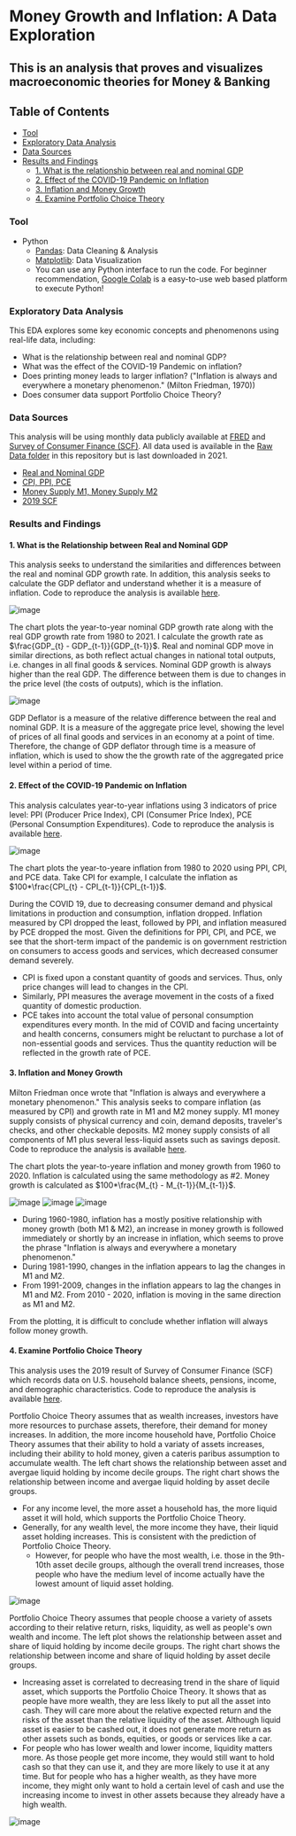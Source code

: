 # Money Growth and Inflation: A Data Exploration
## This is an analysis that proves and visualizes macroeconomic theories for Money &amp; Banking

## Table of Contents
- [Tool](#tool)
- [Exploratory Data Analysis](#exploratory-data-analysis)
- [Data Sources](#data-sources)
- [Results and Findings](#results-and-findings)
  - [1. What is the relationship between real and nominal GDP](#1-what-is-the-relationship-between-real-and-nominal-gdp)
  - [2. Effect of the COVID-19 Pandemic on Inflation](#2-effect-of-the-covid-19-pandemic-on-inflation)
  - [3. Inflation and Money Growth](#3-inflation-and-money-growth)
  - [4. Examine Portfolio Choice Theory](#4-examine-portfolio-choice-theory)
  
### Tool
- Python
    -   [Pandas](https://pandas.pydata.org/docs/): Data Cleaning & Analysis
    -   [Matplotlib](https://matplotlib.org/stable/): Data Visualization
    -   You can use any Python interface to run the code. For beginner recommendation, [Google Colab](https://colab.research.google.com/) is a easy-to-use web based platform to execute Python!

### Exploratory Data Analysis

This EDA explores some key economic concepts and phenomenons using real-life data, including:
- What is the relationship between real and nominal GDP?
- What was the effect of the COVID-19 Pandemic on inflation?
- Does printing money leads to larger inflation? ("Inflation is always and everywhere a monetary phenomenon." (Milton Friedman, 1970))
- Does consumer data support Portfolio Choice Theory?

### Data Sources
This analysis will be using monthly data publicly available at [FRED](https://fred.stlouisfed.org) and [Survey of Consumer Finance (SCF)](https://www.federalreserve.gov/econres/scfindex.htm). All data used is available in the [Raw Data folder](https://github.com/kshao19/Money_and_Banking_Analysis/tree/main/Raw%20Data/) in this repository but is last downloaded in 2021. 
- [Real and Nominal GDP](https://github.com/kshao19/Money_and_Banking_Analysis/blob/main/Raw%20Data/Nominal_Real%20GDP.csv)
- [CPI, PPI, PCE](https://github.com/kshao19/Money_and_Banking_Analysis/blob/main/Raw%20Data/part2.csv)
- [Money Supply M1, Money Supply M2](https://github.com/kshao19/Money_and_Banking_Analysis/blob/main/Raw%20Data/Money%20Stock.csv)
- [2019 SCF](https://github.com/kshao19/Money_and_Banking_Analysis/blob/main/Raw%20Data/sub-data.zip)

### Results and Findings
#### 1. What is the Relationship between Real and Nominal GDP

This analysis seeks to understand the similarities and differences between the real and nominal GDP growth rate. In addition, this analysis seeks to calculate the GDP deflator and understand whether it is a measure of inflation. 
Code to reproduce the analysis is available [here](https://github.com/kshao19/Money_and_Banking_Analysis/blob/main/Code/GDP).

![image](https://github.com/user-attachments/assets/aee3e54a-9b2e-4bbf-ae5d-db183a14dc2e)

The chart plots the year-to-year nominal GDP growth rate along with the real GDP growth rate from 1980 to 2021. I calculate the growth rate as $\frac{GDP_{t} - GDP_{t-1}}{GDP_{t-1}}$. Real and nominal GDP move in similar directions, as both reflect actual changes in national total outputs, i.e. changes in all final goods & services. Nominal GDP growth is always higher than the real GDP. The difference between them is due to changes in the price level (the costs of outputs), which is the inflation.

![image](https://github.com/user-attachments/assets/e1f467a6-32b8-4880-8abc-d0f5124a2885)

GDP Deflator is a measure of the relative difference between the real and nominal GDP. It is a measure of the aggregate price level, showing the level of prices of all final goods and services in an economy at a point of time. Therefore, the change of GDP deflator through time is a measure of inflation, which is used to show the the growth rate of the aggregated price level within a period of time.

#### 2. Effect of the COVID-19 Pandemic on Inflation

This analysis calculates year-to-year inflations using 3 indicators of price level: PPI (Producer Price Index), CPI (Consumer Price Index), PCE (Personal Consumption Expenditures). 
Code to reproduce the analysis is available [here](https://github.com/kshao19/Money_and_Banking_Analysis/blob/main/Code/GDP).

![image](https://github.com/user-attachments/assets/39875d1e-2986-44c0-b215-e2d40f0d0561)

The chart plots the year-to-yeare inflation from 1980 to 2020 using PPI, CPI, and PCE data. Take CPI for example, I calculate the inflation as $100*\frac{CPI_{t} - CPI_{t-1}}{CPI_{t-1}}$. 

During the COVID 19, due to decreasing consumer demand and physical limitations in production and consumption, inflation dropped. Inflation measured by CPI dropped the least, followed by PPI, and inflation measured by PCE dropped the most. Given the definitions for PPI, CPI, and PCE, we see that the short-term impact of the pandemic is on government restriction on consumers to access goods and services, which decreased consumer demand severely.

- CPI is fixed upon a constant quantity of goods and services. Thus, only price changes will lead to changes in the CPI.
- Similarly, PPI measures the average movement in the costs of a fixed quantity of domestic production.
- PCE takes into account the total value of personal consumption expenditures every month. In the mid of COVID and facing uncertainty and health concerns, consumers might be reluctant to purchase a lot of non-essential goods and services. Thus the quantity reduction will be reflected in the growth rate of PCE.

#### 3. Inflation and Money Growth

Milton Friedman once wrote that "Inflation is always and everywhere a monetary phenomenon."  This analysis seeks to compare inflation (as measured by CPI) and growth rate in M1 and M2 money supply. M1 money supply consists of physical currency and coin, demand deposits, traveler's checks, and other checkable deposits. M2 money supply consists of all components of M1 plus several less-liquid assets such as savings deposit. Code to reproduce the analysis is available [here](https://github.com/kshao19/Money_and_Banking_Analysis/blob/main/Code/Money%20Growth).

The chart plots the year-to-yeare inflation and money growth from 1960 to 2020. Inflation is calculated using the same methodology as #2. Money growth is calculated as $100*\frac{M_{t} - M_{t-1}}{M_{t-1}}$.

![image](https://github.com/user-attachments/assets/4b2538f4-0b8f-4c3f-b693-4f88b9911a3a)
![image](https://github.com/user-attachments/assets/d32f427d-cbba-4557-a6a4-8f723c515575)
![image](https://github.com/user-attachments/assets/76507d51-45ce-458c-a709-64e1cec3deb5)

- During 1960-1980, inflation has a mostly positive relationship with money growth (both M1 & M2), an increase in money growth is followed immediately or shortly by an increase in inflation, which seems to prove the phrase "Inflation is always and everywhere a monetary phenomenon."
- During 1981-1990, changes in the inflation appears to lag the changes in M1 and M2.
- From 1991-2009, changes in the inflation appears to lag the changes in M1 and M2. From 2010 - 2020, inflation is moving in the same direction as M1 and M2.

From the plotting, it is difficult to conclude whether inflation will always follow money growth.

#### 4. Examine Portfolio Choice Theory

This analysis uses the 2019 result of Survey of Consumer Finance (SCF) which records data on U.S. household balance sheets, pensions, income, and demographic characteristics. Code to reproduce the analysis is available [here](https://github.com/kshao19/Money_and_Banking_Analysis/blob/main/Code/Portfolio%20Choice%20Theory).

Portfolio Choice Theory assumes that as wealth increases, investors have more resources to purchase assets, therefore, their demand for money increases. In addition, the more income household have, Portfolio Choice Theory assumes that their ability to hold a variaty of assets increases, including their ability to hold money, given a cateris paribus assumption to accumulate wealth. The left chart shows the relationship between asset and avergae liquid holding by income decile groups. The right chart shows the relationship between income and avergae liquid holding by asset decile groups.

- For any income level, the more asset a household has, the more liquid asset it will hold, which supports the Portfolio Choice Theory. 
- Generally, for any wealth level, the more income they have, their liquid asset holding increases. This is consistent with the prediction of Portfolio Choice Theory.
  - However, for people who have the most wealth, i.e. those in the 9th-10th asset decile groups, although the overall trend increases, those people who have the medium level of income actually have the lowest amount of liquid asset holding.
  
![image](https://github.com/user-attachments/assets/d842a45c-1a27-4876-b0c9-beb3e22c52b7)

Portfolio Choice Theory assumes that people choose a variety of assets according to their relative return, risks, liquidity, as well as people's own wealth and income. The left plot shows the relationship between asset and share of liquid holding by income decile groups. The right chart shows the relationship between income and share of liquid holding by asset decile groups. 
- Increasing asset is correlated to decreasing trend in the share of liquid asset, which supports the Portfolio Choice Theory. It shows that as people have more wealth, they are less likely to put all the asset into cash. They will care more about the relative expected return and the risks of the asset than the relative liquidity of the asset. Although liquid asset is easier to be cashed out, it does not generate more return as other assets such as bonds, equities, or goods or services like a car.
-  For people who has lower wealth and lower income, liquidity matters more. As those people get more income, they would still want to hold cash so that they can use it, and they are more likely to use it at any time. But for people who has a higher wealth, as they have more income, they might only want to hold a certain level of cash and use the increasing income to invest in other assets because they already have a high wealth.

![image](https://github.com/user-attachments/assets/c665369e-16e3-4f00-a21c-30bfdd7d73ac)







